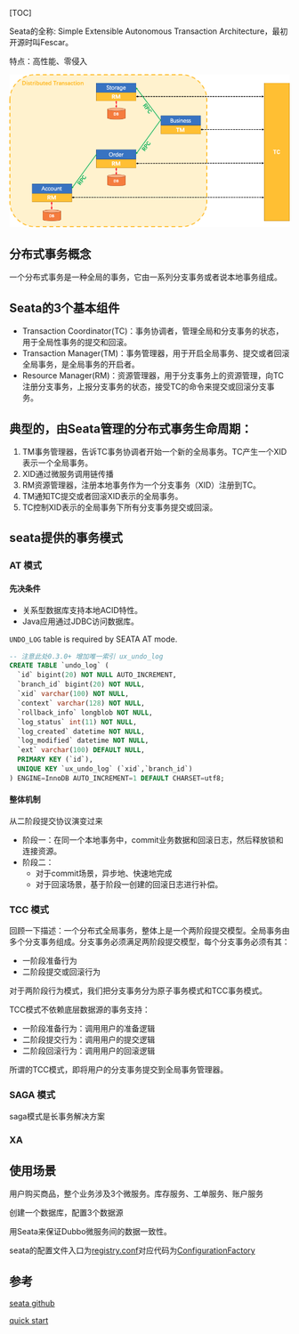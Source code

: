 [TOC]

Seata的全称: Simple Extensible Autonomous Transaction Architecture，最初开源时叫Fescar。

特点：高性能、零侵入



![seata架构图](./asset/seata架构图.png)

## 分布式事务概念

一个分布式事务是一种全局的事务，它由一系列分支事务或者说本地事务组成。



## Seata的3个基本组件

- Transaction Coordinator(TC)：事务协调者，管理全局和分支事务的状态，用于全局性事务的提交和回滚。
- Transaction Manager(TM)：事务管理器，用于开启全局事务、提交或者回滚全局事务，是全局事务的开启者。
- Resource Manager(RM)：资源管理器，用于分支事务上的资源管理，向TC注册分支事务，上报分支事务的状态，接受TC的命令来提交或回滚分支事务。



## 典型的，由Seata管理的分布式事务生命周期：

1. TM事务管理器，告诉TC事务协调者开始一个新的全局事务。TC产生一个XID表示一个全局事务。
2. XID通过微服务调用链传播
3. RM资源管理器，注册本地事务作为一个分支事务（XID）注册到TC。
4. TM通知TC提交或者回滚XID表示的全局事务。
5. TC控制XID表示的全局事务下所有分支事务提交或回滚。



## seata提供的事务模式

### AT 模式

#### 先决条件

- 关系型数据库支持本地ACID特性。
- Java应用通过JDBC访问数据库。

`UNDO_LOG` table is required by SEATA AT mode.

```sql
-- 注意此处0.3.0+ 增加唯一索引 ux_undo_log
CREATE TABLE `undo_log` (
  `id` bigint(20) NOT NULL AUTO_INCREMENT,
  `branch_id` bigint(20) NOT NULL,
  `xid` varchar(100) NOT NULL,
  `context` varchar(128) NOT NULL,
  `rollback_info` longblob NOT NULL,
  `log_status` int(11) NOT NULL,
  `log_created` datetime NOT NULL,
  `log_modified` datetime NOT NULL,
  `ext` varchar(100) DEFAULT NULL,
  PRIMARY KEY (`id`),
  UNIQUE KEY `ux_undo_log` (`xid`,`branch_id`)
) ENGINE=InnoDB AUTO_INCREMENT=1 DEFAULT CHARSET=utf8;
```

#### 整体机制

从二阶段提交协议演变过来

- 阶段一：在同一个本地事务中，commit业务数据和回滚日志，然后释放锁和连接资源。
- 阶段二：
  - 对于commit场景，异步地、快速地完成
  - 对于回滚场景，基于阶段一创建的回滚日志进行补偿。

### TCC 模式

回顾一下描述：一个分布式全局事务，整体上是一个两阶段提交模型。全局事务由多个分支事务组成。分支事务必须满足两阶段提交模型，每个分支事务必须有其：

- 一阶段准备行为
- 二阶段提交或回滚行为

对于两阶段行为模式，我们把分支事务分为原子事务模式和TCC事务模式。



TCC模式不依赖底层数据源的事务支持：

- 一阶段准备行为：调用用户的准备逻辑
- 二阶段提交行为：调用用户的提交逻辑
- 二阶段回滚行为：调用用户的回滚逻辑

所谓的TCC模式，即将用户的分支事务提交到全局事务管理器。

### SAGA 模式

saga模式是长事务解决方案

### XA



## 使用场景

用户购买商品，整个业务涉及3个微服务。库存服务、工单服务、账户服务

创建一个数据库，配置3个数据源

用Seata来保证Dubbo微服务间的数据一致性。



seata的配置文件入口为[registry.conf](https://github.com/seata/seata/blob/develop/config/src/main/resources/registry.conf)对应代码为[ConfigurationFactory](https://github.com/seata/seata/blob/develop/config/src/main/java/com/alibaba/fescar/config/ConfigurationFactory.java)





## 参考

[seata github](https://github.com/seata/seata)

[quick start](http://seata.io/en-us/docs/user/quickstart.html)



